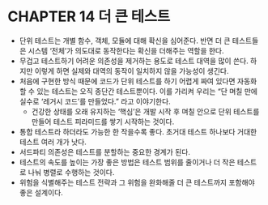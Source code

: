 # CHAPTER 14 더 큰 테스트

- 단위 테스트는 개별 함수, 객체, 모듈에 대해 확신을 심어준다. 반면 더 큰 테스트들은 시스템 ‘전체’가 의도대로 동작한다는 확신을 더해주는 역할을 한다.
- 무겁고 테스트하기 어려운 의존성을 제거하는 용도로 테스트 대역을 많이 쓴다. 하지만 이렇게 하면 실제와 대역의 동작이 일치하지 않을 가능성이 생긴다.
- 처음에 구현한 방식 때문에 코드가 단위 테스트를 하기 어렵게 짜여 있다면 자동화 할 수 있는 테스트는 오직 종단간 테스트뿐이다. 이를 가리켜 우리는 “단 며칠 만에 실수로 ‘레거시 코드’를 만들었다.” 라고 이야기한다.
    - 건강한 상태를 오래 유지하는 ‘핵심’은 개발 시작 후 며칠 안으로 단위 테스트를 만들어 테스트 피라미드를 쌓기 시작하는 것이다.
- 통합 테스트라 하더라도 가능한 한 작을수록 좋다. 초거대 테스트 하나보다 거대한 테스트 여러 개가 낫다.
- 서드파티 의존성은 테스트를 분할하는 중요한 경계가 된다.
- 테스트의 속도를 높이는 가장 좋은 방법은 테스트 범위를 줄이거나 더 작은 테스트로 나눠 병렬로 수행하는 것이다.
- 위험을 식별해주는 테스트 전략과 그 위험을 완화해줄 더 큰 테스트까지 포함해야 좋은 설계이다.
